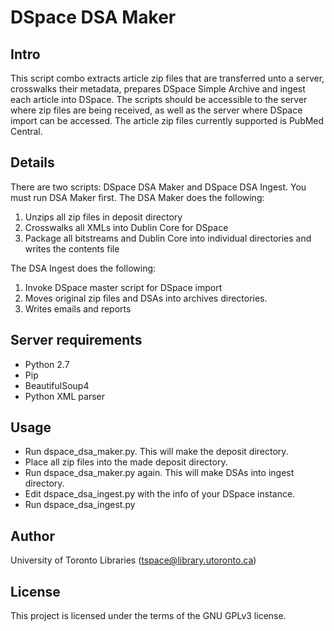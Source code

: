 # DSpace DSA Maker
## Intro
This script combo extracts article zip files that are transferred unto a server, crosswalks their metadata, prepares DSpace Simple Archive and ingest each article into DSpace.
The scripts should be accessible to the server where zip files are being received, as well as the server where DSpace import can be accessed.
The article zip files currently supported is PubMed Central.

## Details
There are two scripts: DSpace DSA Maker and DSpace DSA Ingest.
You must run DSA Maker first.
The DSA Maker does the following:
1. Unzips all zip files in deposit directory
2. Crosswalks all XMLs into Dublin Core for DSpace
3. Package all bitstreams and Dublin Core into individual directories and writes the contents file

The DSA Ingest does the following:
1. Invoke DSpace master script for DSpace import
2. Moves original zip files and DSAs into archives directories.
3. Writes emails and reports

## Server requirements
* Python 2.7
* Pip
* BeautifulSoup4
* Python XML parser

## Usage
* Run dspace\_dsa\_maker.py. This will make the deposit directory.
* Place all zip files into the made deposit directory.
* Run dspace\_dsa\_maker.py again. This will make DSAs into ingest directory.
* Edit dspace_dsa_ingest.py with the info of your DSpace instance.
* Run dspace_dsa_ingest.py

## Author
University of Toronto Libraries (<tspace@library.utoronto.ca>)

## License
This project is licensed under the terms of the GNU GPLv3 license.

